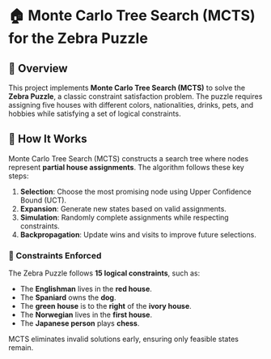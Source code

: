 # 🏠 Monte Carlo Tree Search (MCTS) for the Zebra Puzzle

## 📌 Overview

This project implements **Monte Carlo Tree Search (MCTS)** to solve the **Zebra Puzzle**, a classic constraint satisfaction problem. The puzzle requires assigning five houses with different colors, nationalities, drinks, pets, and hobbies while satisfying a set of logical constraints.

## 🚀 How It Works

Monte Carlo Tree Search (MCTS) constructs a search tree where nodes represent **partial house assignments**. The algorithm follows these key steps:

1. **Selection**: Choose the most promising node using Upper Confidence Bound (UCT).
2. **Expansion**: Generate new states based on valid assignments.
3. **Simulation**: Randomly complete assignments while respecting constraints.
4. **Backpropagation**: Update wins and visits to improve future selections.

### 🧩 Constraints Enforced

The Zebra Puzzle follows **15 logical constraints**, such as:
- The **Englishman** lives in the **red house**.
- The **Spaniard** owns the **dog**.
- The **green house** is to the **right** of the **ivory house**.
- The **Norwegian** lives in the **first house**.
- The **Japanese person** plays **chess**.

MCTS eliminates invalid solutions early, ensuring only feasible states remain.
